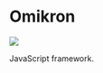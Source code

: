 # Omikron

![](https://api.travis-ci.org/Hakerh400/omikron.svg?branch=master)

JavaScript framework.